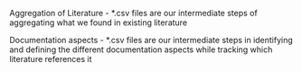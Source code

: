 Aggregation of Literature - *.csv files are our intermediate steps of aggregating what we found in existing literature

Documentation aspects - *.csv files are our intermediate steps in identifying and defining the different documentation aspects while tracking which literature references it
